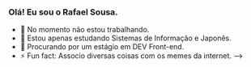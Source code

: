 ### Olá! Eu sou o Rafael Sousa.

- 🔭 No momento não estou trabalhando. 
- 🌱 Estou apenas estudando Sistemas de Informação e Japonês. 
- 👯 Procurando por um estágio em DEV Front-end. 
- ⚡ Fun fact: Associo diversas coisas com os memes da internet. 
-->
